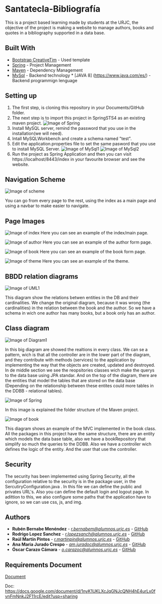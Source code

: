 # Santatecla-Bibliografía

This is a project based learning made by students at the URJC, the  objective of the project is making a website to manage authors, books and quotes in a bibliography supported in a data base.

## Built With
* [Bootstrap CreativeTim](https://demos.creative-tim.com/material-dashboard/docs/2.1/components/breadcrumb.html) - Used template
* [Spring](https://spring.io/tools) - Project Management
* [Maven](https://maven.apache.org/) - Dependency Management
* [MySql](https://www.mysql.com/products/workbench/) - Backend technology
* [JAVA 8] (https://www.java.com/es/) - Backend programmign lenguage

## Setting up

1. The first step, is cloning this repository in your Documents/GitHub folder.
2. The next step is to import this project in SpringSTS4 as an existing maven project. ![Image of Spring](https://github.com/CodeURJC-DAW-2018-19/santatecla-bibliografia-1/blob/master/assets/img/icons/Spring1.PNG)
3. Install MySQL server, remind the password that you use in the installation(we will need).
4. Intall MySQLWorkbench and create a schema named "test".
5. Edit the application.properties file to set the same pasword that you use to install MySQL Server. ![Image of MySql1](https://github.com/CodeURJC-DAW-2018-19/santatecla-bibliografia-1/blob/master/assets/img/icons/MySql1.PNG) 
![Image of MySql2](https://github.com/CodeURJC-DAW-2018-19/santatecla-bibliografia-1/blob/master/assets/img/icons/MySql2.PNG)
6. Run the project as Spring Application and then you can visit https://localhost/8443/index in your favourite browser and see the website.


## Navigation Scheme
![Image of scheme](https://github.com/CodeURJC-DAW-2018-19/santatecla-bibliografia-1/blob/master/assets/img/icons/Scheme.png)

You can go from every page to the rest, using the index as a main page and using a navbar to make easier to navigate.

## Page Images
![Image of index](https://github.com/CodeURJC-DAW-2018-19/santatecla-bibliografia-1/blob/master/assets/img/icons/Index.png)
Here you can see an example of the index/main page.

![Image of author](https://github.com/CodeURJC-DAW-2018-19/santatecla-bibliografia-1/blob/master/assets/img/icons/Autores.png)
Here you can see an example of the author form page.

![Image of book](https://github.com/CodeURJC-DAW-2018-19/santatecla-bibliografia-1/blob/master/assets/img/icons/Obras.png)
Here you can see an example of the book form page.

![Image of theme](https://github.com/CodeURJC-DAW-2018-19/santatecla-bibliografia-1/blob/master/assets/img/icons/Temas.png)
Here you can see an example of the theme.

## BBDD relation diagrams

![Image of UML1](https://github.com/CodeURJC-DAW-2018-19/santatecla-bibliografia-1/blob/master/assets/img/icons/UML1.png)

This diagram show the relations betwen entities in the DB and their cardinalities. We change the original diagram, because it was wrong (the cardinalities) in the relation between the book and the author. So we have a schema in wich one author has many books, but a book only has an author.

## Class diagram

![Image of Diagram1](https://github.com/CodeURJC-DAW-2018-19/santatecla-bibliografia-1/blob/master/assets/img/icons/ClassDiagram.jpg)

In this big diagram are showed the realtions in every class. We can se a pattern, wich is that all the controller are in the lower part of the diagram, and they contribute with methods (services) to the application by implementing the way that the objects are created, updated and  destroyed. In de middle section we see the reopsitories classes wich make the querys to the data base using JPA standar. And on the top of the diagram, there are the entities that model the tables that are stored on the data base (Depending on the relationship between these entites could more tables in the DDBB - relational tables).

![Image of Spring](https://github.com/CodeURJC-DAW-2018-19/santatecla-bibliografia-1/blob/master/assets/img/icons/CapturaClasesSpringBuena.png)

In this image is explained the folder structure of the Maven project.

![Image of book](https://github.com/CodeURJC-DAW-2018-19/santatecla-bibliografia-1/blob/master/assets/img/icons/DiagramaLibros.png)

This diagram shows an example of the MVC implemented in the book class. All the packages in this project have the same structure, there are an entity which models the data base table, also we have a bookRepository that simplify so much the queries to the DDBB. Also we have a controller wich defines the logic of the entity. And the user that use the controller.


## Security

The security has been implemented using Spring Security, all the configuration relative to the security is in the package user, in the SercutiryConfiguration.java . In this file we can define the public and privates URL's. Also you can define the default login and logout page. In adittion to this, we also configure some paths that the application have to ignore, so we can use css, js, and img.

## Authors

* **Rubén Bernabe Menéndez** - *r.bernabem@alumnos.urjc.es* - [GitHub](https://github.com/RubenBernabe)
* **Rodrigo Lopez Sanchez** - *r.lopezsanch@alumnos.urjc.es* - [GitHub](https://github.com/RodriLs)
* **Raúl Martín Pintos** - *r.martinpin@alumnos.urjc.es* - [GitHub](https://github.com/martinpin)
* **Ana Maria Jurado Crespo** - *am.juradoc@alumnos.urjc.es* - [GitHub](https://github.com/anaJurado)
* **Óscar Carazo Cámara** - *o.carazoc@alumnos.urjc.es* - [GitHub](https://github.com/OscarFlay96)

## Requirements Document
[Document](https://docs.google.com/document/d/1CWRq8RUXchpzgKLwoRW4MFCGlrEd05Fe1oJTlBbKZs0/edit?usp=sharing)

Doc: https://docs.google.com/document/d/1nyK1UKLXcJqGNJcQNH4hE4urLx0fvnFmNnkJ2F11rcE/edit?usp=sharing
